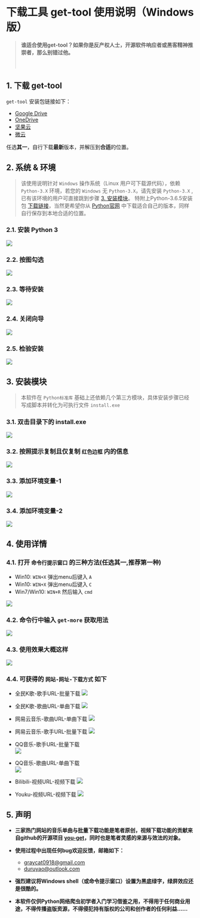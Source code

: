 # 下载工具 get-tool 使用说明（Windows版）

> **谁适合使用get-tool？如果你是反产权人士，开源软件响应者或黑客精神推崇者，那么别错过他。**
&emsp;&emsp;&emsp;&emsp;&emsp;&emsp;&emsp;&emsp;&emsp;&emsp;&emsp;&emsp;&emsp;&emsp;&emsp;&emsp;&emsp;&emsp;&emsp;&emsp;&emsp;&emsp;&emsp;&emsp;&emsp;&emsp;&emsp;&emsp;&emsp;&emsp;&emsp;&emsp;&emsp;&emsp;&emsp;&emsp;&emsp;

## 1. 下载 get-tool
`get-tool` 安装包链接如下：
- [Google Drive](https://drive.google.com/open?id=1Xp2v2uyz-b8drLy3KAEu48xQdrWcFipe)
- [OneDrive](https://1drv.ms/f/s!ArbZ01SuUv5M2B0_ea9EAQ3qn8tX)
- [坚果云](https://www.jianguoyun.com/p/DXsvZZsQ1qf_BhjX1GY)
- [微云](https://share.weiyun.com/5HwmTcM)       

任选**其一**，自行下载**最新**版本，并解压到**合适**的位置。

## 2. 系统 & 环境
> 该使用说明针对 `Windows` 操作系统（Linux 用户可下载源代码），依赖 `Python-3.X` 环境，若您的 `Windows` 无 `Python-3.X`，请先安装 `Python-3.X` ,已有该环境的用户可直接跳到步骤 [3. 安装模块](#3)。
特附上Python-3.6.5安装包 [下载链接](https://share.weiyun.com/52UCsyb)，当然更希望你从 [Python官网](https://www.python.org/) 中下载适合自己的版本，同样自行保存到本地合适的位置。

### 2.1. **安装 Python 3**

![](img/1.png)

### 2.2. **按图勾选**

![](img/py-install-1.png)

### 2.3. **等待安装**

![](img/py-install-2.png)

### 2.4. **关闭向导**

![](img/py-install-3.png)

### 2.5. **检验安装**

![](img/py-success.png)

<h2 id="3"> 3. 安装模块 </h2>

> 本软件在 `Python标准库` 基础上还依赖几个第三方模块，具体安装步骤已经写成脚本并转化为可执行文件 `install.exe`

### 3.1. **双击目录下的 install.exe**

![](img/2.png)

### 3.2. **按照提示复制且仅复制 `红色边框` 内的信息**

![](img/install-module.png)

### 3.3. **添加环境变量-1**

![](img/path-1.png)

### 3.4. **添加环境变量-2**

![](img/path-2.png)

## 4. 使用详情

### 4.1. **打开 `命令行提示窗口` 的三种方法(任选其一,推荐第一种)**

- Win10:        `WIN+X` 弹出menu后键入 `A`
- Win10:        `WIN+X` 弹出menu后键入 `C`
- Win7/Win10:   `WIN+R` 然后输入 `cmd`

![](img/command-1.png)

### 4.2. **命令行中输入 `get-more` 获取用法**

![](img/3.png)

### 4.3. **使用效果大概这样**

![](img/4.png)

### 4.4. **可获得的 `网站-网址-下载方式` 如下**

- 全民K歌-歌手URL-批量下载 
![](img/u1.png)

- 全民K歌-歌曲URL-单曲下载 
![](img/u2.png)

- 网易云音乐-歌曲URL-单曲下载 
![](img/u3.png)

- 网易云音乐-歌手URL-批量下载 
![](img/u4.png)

- QQ音乐-歌手URL-批量下载  
![](img/u5.png)

- QQ音乐-歌曲URL-单曲下载  
![](img/u6.png)

- Bilibili-视频URL-视频下载
![](img/u7.png)

- Youku-视频URL-视频下载
![](img/u8.png)

## 5. 声明

- **三家热门网站的音乐单曲与批量下载功能是笔者原创，视频下载功能的贡献来自github的开源项目 [you-get](https://github.com/soimort/you-get)，同时也是笔者灵感的来源与效法的对象。**

- **使用过程中出现任何bug欢迎反馈，邮箱如下：**
    - graycat0918@gmail.com
    - duruyao@outlook.com
 
- **强烈建议将Windows shell（或命令提示窗口）设置为黑底绿字，绿屏效应还是很酷的。**

- **本软件仅供Python网络爬虫初学者入门学习借鉴之用，不得用于任何商业用途，不得传播盗版资源，不得侵犯持有版权的公司和创作者的任何利益......**
